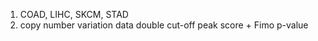 1. COAD, LIHC, SKCM, STAD
2. copy number variation data
double cut-off peak score + Fimo p-value
<!--stackedit_data:
eyJoaXN0b3J5IjpbLTY3NzQ0MTM0NSwxOTU3MDQ0NDgzLDgzOD
k0MzI2MV19
-->